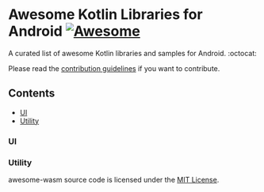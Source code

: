 # Awesome Kotlin Libraries for Android [![Awesome](https://cdn.rawgit.com/sindresorhus/awesome/d7305f38d29fed78fa85652e3a63e154dd8e8829/media/badge.svg)](https://github.com/sindresorhus/awesome)

A curated list of awesome Kotlin libraries and samples for Android. :octocat:

Please read the [contribution guidelines](CONTRIBUTING.md) if you want to contribute.

## Contents

- [UI](#ui)
- [Utility](#utility)

### UI
### Utility

awesome-wasm source code is licensed under the [MIT License](https://github.com/mbasso/awesome-wasm/blob/master/LICENSE.md).
